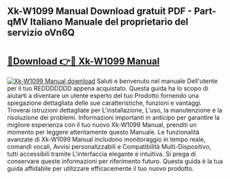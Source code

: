 ## Xk-W1099 Manual Download gratuit PDF - Part-qMV Italiano Manuale del proprietario del servizio oVn6Q

# <h2><a href="http://dfc18c.blite.top/?on=Xk-W1099+Manual">🔗Download 👉🔴 Xk-W1099 Manual</a></h2>

[![Xk-W1099 Manual download](https://i.imgur.com/lujVjoI.png)](http://dfc18c.blite.top/?on=Xk-W1099+Manual)
Saluti e benvenuto nel manuale Dell'utente per il tuo REDDDDDDD appena acquistato. Questa guida ha lo scopo di aiutarti a diventare un utente esperto del tuo Prodotto fornendo una spiegazione dettagliata delle sue caratteristiche, funzioni e vantaggi. Troverai istruzioni dettagliate per L'installazione, L'uso, la manutenzione e la risoluzione dei problemi. Informazioni importanti in anticipo per garantire la migliore esperienza con il tuo nuovo Xk-W1099 Manual, prenditi un momento per leggere attentamente questo Manuale. Le funzionalità avanzate di Xk-W1099 Manual includono monitoraggio in tempo reale, comandi vocali, Avvisi personalizzabili e Compatibilità Multi-Dispositivo, tutti accessibili tramite L'interfaccia elegante e intuitiva. Si prega di conservare queste informazioni per riferimento futuro. Questa guida è la tua guida affidabile per utilizzare efficacemente il tuo nuovo prodotto.
